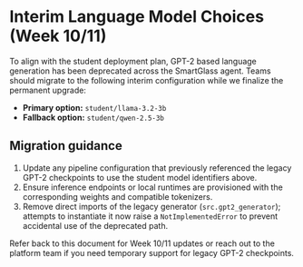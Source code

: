 # Interim Language Model Choices (Week 10/11)

To align with the student deployment plan, GPT-2 based language generation
has been deprecated across the SmartGlass agent. Teams should migrate to the
following interim configuration while we finalize the permanent upgrade:

- **Primary option:** `student/llama-3.2-3b`
- **Fallback option:** `student/qwen-2.5-3b`

## Migration guidance

1. Update any pipeline configuration that previously referenced the legacy
   GPT-2 checkpoints to use the student model identifiers above.
2. Ensure inference endpoints or local runtimes are provisioned with the
   corresponding weights and compatible tokenizers.
3. Remove direct imports of the legacy generator (`src.gpt2_generator`); attempts
   to instantiate it now raise a `NotImplementedError` to prevent accidental use
   of the deprecated path.

Refer back to this document for Week 10/11 updates or reach out to the platform
team if you need temporary support for legacy GPT-2 checkpoints.
